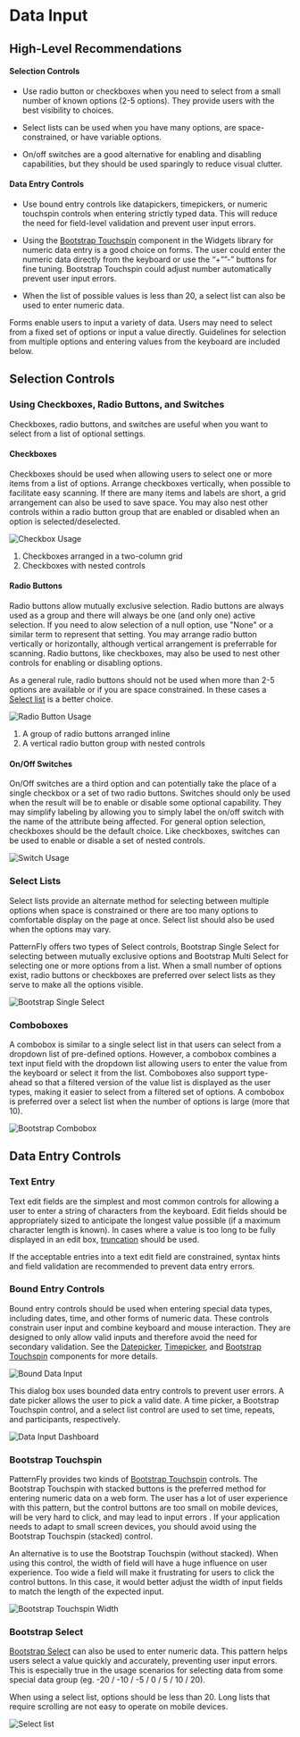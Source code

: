 # Data Input

## High-Level Recommendations
#### Selection Controls
* Use radio button or checkboxes when you need to select from a small number of known options (2-5 options).  They provide users with the best visibility to choices.

* Select lists can be used when you have many options, are space-constrained, or  have variable options.

* On/off switches are a good alternative for enabling and disabling capabilities, but they should be used sparingly to reduce visual clutter.

#### Data Entry Controls
* Use bound entry controls like datapickers, timepickers, or numeric touchspin  controls when entering strictly typed data.  This will reduce the need for field-level validation and prevent user input errors.

* Using the [Bootstrap Touchspin](http://www.patternfly.org/pattern-library/widgets/#bootstrap-touchspin) component in the Widgets library for numeric data entry is a good choice on forms. The user could enter the numeric data directly from the keyboard or use the “+””-” buttons for fine tuning. Bootstrap Touchspin could adjust number automatically prevent user input errors.

* When the list of possible values is less than 20, a select list can also be used to enter numeric data.

Forms enable users to input a variety of data.  Users may need to select from a fixed set of options or input a value directly.  Guidelines for selection from multiple options and entering values from the keyboard are included below.

## Selection Controls

### Using Checkboxes, Radio Buttons, and Switches
Checkboxes, radio buttons, and switches are useful when you want to select from a list of optional settings.  

#### Checkboxes
Checkboxes should be used when allowing users to select one or more items from a list of options. Arrange checkboxes vertically, when possible to facilitate easy scanning.  If there are many items and labels are short, a grid arrangement can also be used to save space.  You may also nest other controls within a radio button group that are enabled or disabled when an option is selected/deselected.

![Checkbox Usage](img/data-input-checkboxes.png)
1. Checkboxes arranged in a two-column grid
2. Checkboxes with nested controls

#### Radio Buttons
Radio buttons allow mutually exclusive selection.  Radio buttons are always used as a group and there will always be one (and only one) active selection.  If you need to alow selection of a null option, use "None" or a similar term to represent that setting.  You may arrange radio button vertically or horizontally, although vertical arrangement is preferrable for scanning.  Radio buttons, like checkboxes, may also be used to nest other controls for enabling or disabling options.

As a general rule, radio buttons should not be used when more than 2-5 options are available or if you are space constrained.  In these cases a [Select list](#select-lists) is a better choice.

![Radio Button Usage](img/data-input-radio-buttons.png)
1. A group of radio buttons arranged inline
2. A vertical radio button group with nested controls

#### On/Off Switches
On/Off switches are a third option and can potentially take the place of a single checkbox or a set of two radio buttons.  Switches should only be used when the result will be to enable or disable some optional capability.  They may simplify labeling by allowing you to simply label the on/off switch with the name of the attribute being affected.  For general option selection, checkboxes should be the default choice.  Like checkboxes, switches can be used to enable or disable a set of nested controls.

![Switch Usage](img/data-input-switch.png)


### Select Lists
Select lists provide an alternate method for selecting between multiple options when space is constrained or there are too many options to comfortable display on the page at once.  Select list should also be used when the options may vary.

PatternFly offers two types of Select controls, Bootstrap Single Select for selecting between mutually exclusive options and Bootstrap Multi Select for selecting one or more options from a list.  When a small number of options exist, radio buttons or checkboxes are preferred over select lists as they serve to make all the options visible.

![Bootstrap Single Select](img/bootstrap-single-multi-select.png)

### Comboboxes
A combobox is similar to a single select list in that users can select from a dropdown list of pre-defined options.  However, a combobox combines a text input field with the dropdown list allowing users to enter the value from the keyboard or select it from the list.  Comboboxes also support type-ahead so that a filtered version of the value list is displayed as the user types, making it easier to select from a filtered set of options. A combobox is preferred over a select list when the number of options is large (more that 10).

![Bootstrap Combobox](img/bootstrap-combobox.png)


## Data Entry Controls

### Text Entry
Text edit fields are the simplest and most common controls for allowing a user to enter a string of characters from the keyboard.  Edit fields should be appropriately sized to anticipate the longest value possible (if a maximum character length is known).  In cases where a value is too long to be fully displayed in an edit box, [truncation](http://www.patternfly.org/styles/terminology-and-wording/#_) should be used.

If the acceptable entries into a text edit field are constrained, syntax hints and field validation are recommended to prevent data entry errors.

### Bound Entry Controls
Bound entry controls should be used when entering special data types, including dates, time, and other forms of numeric data.  These controls constrain user input and combine keyboard and mouse interaction.  They are designed to only allow valid inputs and therefore avoid the need for secondary validation.  See the [Datepicker](http://www.patternfly.org/pattern-library/forms-and-controls/datepicker/), [Timepicker](http://www.patternfly.org/pattern-library/forms-and-controls/timepicker/), and [Bootstrap Touchspin](http://www.patternfly.org/pattern-library/widgets/#bootstrap-touchspin) components for more details.

![Bound Data Input](img/data-input-bound-controls.png)

This dialog box uses bounded data entry controls to prevent user errors.  A date picker allows the user to pick a valid date.  A time picker, a Bootstrap Touchspin control, and a select list control are used to set time, repeats, and participants, respectively.

![Data Input Dashboard](img/data-input-dashboard.png)

### Bootstrap Touchspin
PatternFly provides two kinds of [Bootstrap Touchspin](http://www.patternfly.org/pattern-library/widgets/#bootstrap-touchspin) controls. The Bootstrap Touchspin with stacked buttons is the preferred method for entering numeric data on a web form. The user has a lot of user experience with this pattern, but the control buttons are too small on mobile devices,  will be very hard to click, and may lead to input errors . If your application needs to adapt to small screen devices, you should avoid using the  Bootstrap Touchspin (stacked) control.

An alternative is to use the Bootstrap Touchspin (without stacked). When using this control, the width of field will have a huge influence on user experience. Too wide a field will make it frustrating for users to click the control buttons. In this case, it would better adjust the width of input fields to match the length of the expected input.

![Bootstrap Touchspin Width](img/data-input-bootstrap-touchspin-width.png)

### Bootstrap Select
[Bootstrap Select]( http://www.patternfly.org/pattern-library/widgets/#bootstrap-select) can also be used to enter numeric data. This pattern helps users select a value quickly and accurately, preventing user input errors. This is especially true in the usage scenarios for selecting data from some special data group (eg. -20 / -10 / -5 / 0 / 5 / 10 / 20).

When using a select list, options should be less than 20. Long lists that require scrolling are not easy to operate on mobile devices.

![Select list](img/data-input-select-list.png)
